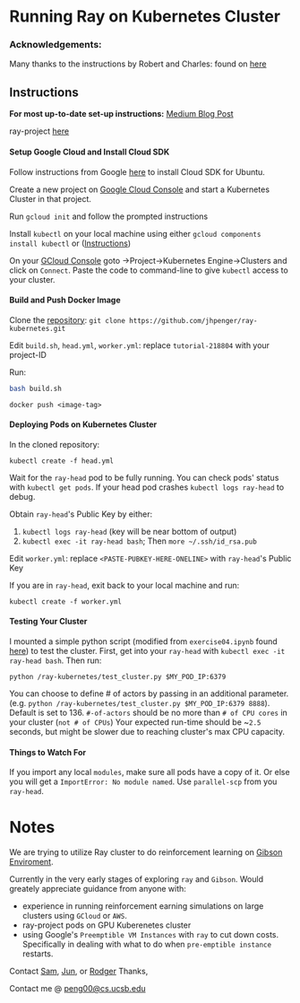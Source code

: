 # Running Ray on Kubernetes Cluster
### Acknowledgements:
Many thanks to the instructions by Robert and Charles: found on [here](https://github.com/robertnishihara/ray-kubernetes/blob/instructions/README.md)
## Instructions
**For most up-to-date set-up instructions:** [Medium Blog Post](https://medium.com/@apengjh/4634a51effc9)

ray-project [here](https://github.com/ray-project/ray)
#### Setup Google Cloud and Install Cloud SDK
Follow instructions from Google [here](https://cloud.google.com/sdk/docs/quickstart-debian-ubuntu) to install Cloud SDK for Ubuntu.

Create a new project on [Google Cloud Console](console.cloud.google.com) and start a Kubernetes Cluster in that project.

Run `gcloud init` and follow the prompted instructions

Install `kubectl` on your local machine using either `gcloud components install kubectl` or  ([Instructions](https://kubernetes.io/docs/tasks/tools/install-kubectl/))

On your [GCloud Console](console.cloud.google.com) goto ->Project->Kubernetes Engine->Clusters and click on `Connect`. Paste the code to command-line to give `kubectl` access to your cluster.
#### Build and Push Docker Image

Clone the [repository](https://github.com/jhpenger/ray-kubernetes): `git clone https://github.com/jhpenger/ray-kubernetes.git`

Edit `build.sh`, `head.yml`, `worker.yml`: replace `tutorial-218804` with your project-ID

Run:
```sh
bash build.sh
```
```
docker push <image-tag>
```
#### Deploying Pods on Kubernetes Cluster
In the cloned repository:
```
kubectl create -f head.yml
```
Wait for the `ray-head` pod to be fully running. You can check pods' status with `kubectl get pods`. If your head pod crashes `kubectl logs ray-head` to debug.

Obtain `ray-head`'s Public Key by either:
1. `kubectl logs ray-head` (key will be near bottom of output)
2. `kubectl exec -it ray-head bash`; Then
`more ~/.ssh/id_rsa.pub`

Edit `worker.yml`: replace `<PASTE-PUBKEY-HERE-ONELINE>` with `ray-head`'s Public Key

If you are in `ray-head`, exit back to your local machine and run:
```
kubectl create -f worker.yml
```

#### Testing Your Cluster
I mounted a simple python script (modified from `exercise04.ipynb` found [here](https://github.com/ray-project/tutorial/blob/master/exercises/exercise04.ipynb)) to test the cluster.
First, get into your `ray-head` with `kubectl exec -it ray-head bash`. Then run:
```
python /ray-kubernetes/test_cluster.py $MY_POD_IP:6379
```
You can choose to define # of actors by passing in an additional parameter. (e.g. `python /ray-kubernetes/test_cluster.py $MY_POD_IP:6379 8888`). Default is set to 136. `#-of-actors` should be no more than `# of CPU cores` in your cluster (`not # of CPUs`)
Your expected run-time should be ~`2.5` seconds, but might be slower due to reaching cluster's max CPU capacity.

#### Things to Watch For
If you import any local `modules`, make sure all pods have a copy of it. Or else you will get a `ImportError: No module named`. Use `parallel-scp` from you `ray-head`.

# Notes
We are trying to utilize Ray cluster to do reinforcement learning on [Gibson Enviroment](http://gibsonenv.stanford.edu/).

Currently in the very early stages of exploring `ray` and `Gibson`. Would greately appreciate guidance from anyone with:
* experience in running reinforcement earning simulations on large clusters using `GCloud` or `AWS`.
* ray-project pods on GPU Kuberenetes cluster
* using Google's `Preemptible VM Instances` with `ray` to cut down costs. Specifically in dealing with what to do when `pre-emptible instance` restarts.

Contact [Sam](mailto:samgreen@gmail.com), [Jun](mailto:peng00@cs.ucsb.edu), or [Rodger](mailto:jieliang@ucsb.edu)
Thanks,

Contact me @ [peng00@cs.ucsb.edu](mailto:peng00@cs.ucsb.edu)
